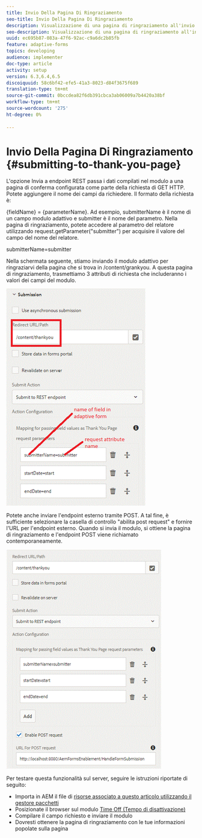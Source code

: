 ```yaml
---
title: Invio Della Pagina Di Ringraziamento
seo-title: Invio Della Pagina Di Ringraziamento
description: Visualizzazione di una pagina di ringraziamento all'invio del modulo adattivo
seo-description: Visualizzazione di una pagina di ringraziamento all'invio del modulo adattivo
uuid: ec695b87-083a-47f6-92ac-c9a6dc2b85fb
feature: adaptive-forms
topics: developing
audience: implementer
doc-type: article
activity: setup
version: 6.3,6.4,6.5
discoiquuid: 58c6bf42-efe5-41a3-8023-d84f3675f689
translation-type: tm+mt
source-git-commit: 0bccdea82f6db391cbca3ab06009a7b4420a38bf
workflow-type: tm+mt
source-wordcount: '275'
ht-degree: 0%

---
```



# Invio Della Pagina Di Ringraziamento {#submitting-to-thank-you-page}

L&#39;opzione Invia a endpoint REST passa i dati compilati nel modulo a una pagina di conferma configurata come parte della richiesta di GET HTTP. Potete aggiungere il nome dei campi da richiedere. Il formato della richiesta è:

\{fieldName\} = \{parameterName\}. Ad esempio, submitterName è il nome di un campo modulo adattivo e submitter è il nome del parametro. Nella pagina di ringraziamento, potete accedere al parametro del relatore utilizzando request.getParameter(&quot;submitter&quot;) per acquisire il valore del campo del nome del relatore.

submitterName=submitter

Nella schermata seguente, stiamo inviando il modulo adattivo per ringraziarvi della pagina che si trova in /content/grankyou. A questa pagina di ringraziamento, trasmettiamo 3 attributi di richiesta che includeranno i valori dei campi del modulo.

![ringraziamento](assets/thankyoupage.gif)

Potete anche inviare l&#39;endpoint esterno tramite POST. A tal fine, è sufficiente selezionare la casella di controllo &quot;abilita post request&quot; e fornire l&#39;URL per l&#39;endpoint esterno. Quando si invia il modulo, si ottiene la pagina di ringraziamento e l&#39;endpoint POST viene richiamato contemporaneamente.

![capture](assets/capture.gif)


Per testare questa funzionalità sul server, seguire le istruzioni riportate di seguito:

* Importa in AEM il file di [risorse associato a questo articolo utilizzando il gestore pacchetti](assets/submittingtorestendpoint.zip)
* Posizionate il browser sul modulo [Time Off (Tempo di disattivazione)](http://localhost:4502/content/dam/formsanddocuments/helpx/timeoffrequestform/jcr:content?wcmmode=disabled)
* Compilare il campo richiesto e inviare il modulo
* Dovresti ottenere la pagina di ringraziamento con le tue informazioni popolate sulla pagina

